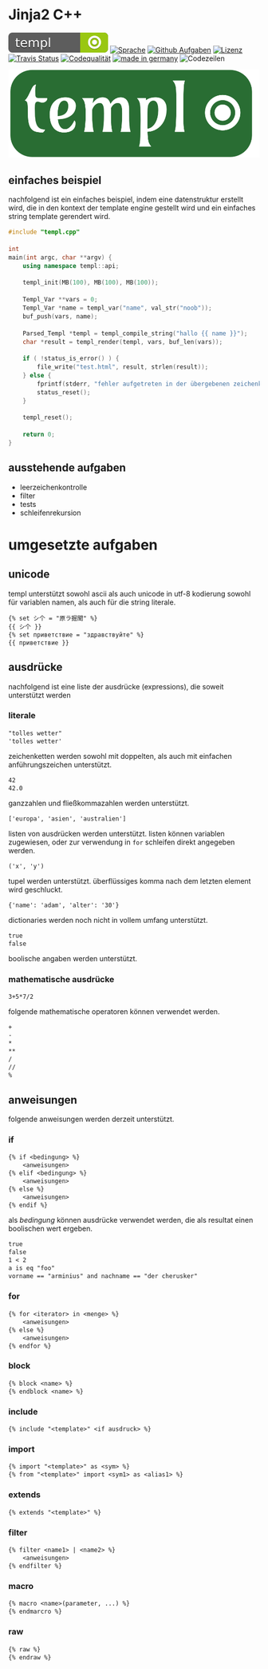# Jinja2 C++

[![Templ](static/shield.svg)](https://github.com/NoobSaibot/templ) [![Sprache](https://img.shields.io/badge/language-C++-blue.svg)](https://isocpp.org/) [![Github Aufgaben](https://img.shields.io/github/issues/NoobSaibot/templ)](https://github.com/NoobSaibot/templ/issues) [![Lizenz](https://img.shields.io/github/license/NoobSaibot/templ)](https://raw.githubusercontent.com/NoobSaibot/templ/dev/LICENSE) [![Travis Status](https://travis-ci.org/NoobSaibot/templ.svg?branch=dev)](https://travis-ci.org/NoobSaibot/templ) [![Codequalität](https://api.codacy.com/project/badge/Grade/f4e97144ea6d43b3a38fc34e9b5e50b7)](https://www.codacy.com/manual/NoobSaibot/templ?utm_source=github.com&amp;utm_medium=referral&amp;utm_content=NoobSaibot/templ&amp;utm_campaign=Badge_Grade) [![made in germany](https://img.shields.io/badge/made%20in-germany-red)](https://en.wikipedia.org/wiki/Made_in_Germany) ![Codezeilen](https://tokei.rs/b1/github/NoobSaibot/templ)

![](static/logo_1000.png)

## einfaches beispiel

nachfolgend ist ein einfaches beispiel, indem eine datenstruktur erstellt wird, die in den kontext der
template engine gestellt wird und ein einfaches string template gerendert wird.

```c++
#include "templ.cpp"

int
main(int argc, char **argv) {
    using namespace templ::api;

    templ_init(MB(100), MB(100), MB(100));

    Templ_Var **vars = 0;
    Templ_Var *name = templ_var("name", val_str("noob"));
    buf_push(vars, name);

    Parsed_Templ *templ = templ_compile_string("hallo {{ name }}");
    char *result = templ_render(templ, vars, buf_len(vars));

    if ( !status_is_error() ) {
        file_write("test.html", result, strlen(result));
    } else {
        fprintf(stderr, "fehler aufgetreten in der übergebenen zeichenkette: %s\n", status_message());
        status_reset();
    }

    templ_reset();

    return 0;
}
```

## ausstehende aufgaben

- leerzeichenkontrolle
- filter
- tests
- schleifenrekursion

# umgesetzte aufgaben

## unicode

templ unterstützt sowohl ascii als auch unicode in utf-8 kodierung sowohl für variablen namen, als auch
für die string literale.

```jinja2
{% set シ个 = "原ラ掘聞" %}
{{ シ个 }}
{% set приветствие = "здравствуйте" %}
{{ приветствие }}
```

## ausdrücke

nachfolgend ist eine liste der ausdrücke (expressions), die soweit unterstützt werden

### literale

```jinja2
"tolles wetter"
'tolles wetter'
```

zeichenketten werden sowohl mit doppelten, als auch mit einfachen anführungszeichen unterstützt.

```jinja2
42
42.0
```

ganzzahlen und fließkommazahlen werden unterstützt.

```jinja2
['europa', 'asien', 'australien']
```

listen von ausdrücken werden unterstützt. listen können variablen zugewiesen, oder zur 
verwendung in `for` schleifen direkt angegeben werden.

```jinja2
('x', 'y')
```

tupel werden unterstützt. überflüssiges komma nach dem letzten element wird geschluckt.

```jinja2
{'name': 'adam', 'alter': '30'}
```

dictionaries werden noch nicht in vollem umfang unterstützt.

```jinja2
true
false
```

boolische angaben werden unterstützt.

### mathematische ausdrücke

```jinja2
3+5*7/2
```

folgende mathematische operatoren können verwendet werden.

```jinja2
+
-
*
**
/
//
%
```

## anweisungen

folgende anweisungen werden derzeit unterstützt.

### if

```jinja2
{% if <bedingung> %}
    <anweisungen>
{% elif <bedingung> %}
    <anweisungen>
{% else %}
    <anweisungen>
{% endif %}
```

als *bedingung* können ausdrücke verwendet werden, die als resultat einen boolischen wert ergeben.

    true
    false
    1 < 2
    a is eq "foo"
    vorname == "arminius" and nachname == "der cherusker"

### for

```jinja2
{% for <iterator> in <menge> %}
    <anweisungen>
{% else %}
    <anweisungen>
{% endfor %}
```

### block

```jinja2
{% block <name> %}
{% endblock <name> %}
```

### include

```jinja2
{% include "<template>" <if ausdruck> %}
```

### import

```jinja2
{% import "<template>" as <sym> %}
{% from "<template>" import <sym1> as <alias1> %}
```

### extends

```jinja2
{% extends "<template>" %}
```

### filter

```jinja2
{% filter <name1> | <name2> %}
    <anweisungen>
{% endfilter %}
```

### macro

```jinja2
{% macro <name>(parameter, ...) %}
{% endmarcro %}
```

### raw

```jinja2
{% raw %}
{% endraw %}
```
